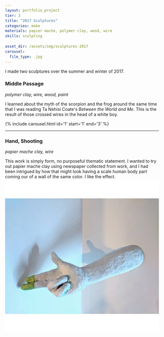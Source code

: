 ```yaml
---
layout: portfolio_project
tier: 3
title: "2017 Sculptures"
categories: make
materials: papier mache, polymer clay, wood, wire
skills: sculpting

asset_dir: /assets/img/sculptures-2017
carousel:
  file_type: .jpg
---
```


I made two sculptures over the summer and winter of 2017.

### Middle Passage
_polymer clay, wire, wood, paint_

I learned about the myth of the scorpion and the frog around the same time that I was reading Ta Nehisi Coate's _Between the World and Me_. This is the result of those crossed wires in the head of a white boy.

{% include carousel.html id='1' start='1' end='3' %}

-----

### Hand, Shooting
_papier mache clay, wire_

This work is simply form, no purposeful thematic statement. I wanted to try out papier mache clay using newspaper collected from work, and I had been intrigued by how that might look having a scale human body part coming our of a wall of the same color. I like the effect.
![papier mache sculpture of a hand in a gun gesture](/assets/img/sculptures-2017/4.jpg)

<!-- {% include carousel.html id='2' start='4' end='5' %} -->
